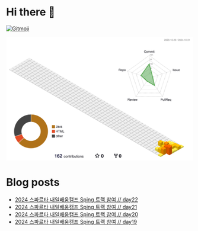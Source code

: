 # Hi there 👋
<a href="https://gitmoji.dev">
  <img
    src="https://img.shields.io/badge/gitmoji-%20😜%20😍-FFDD67.svg?style=flat-square"
    alt="Gitmoji"
  />
</a>

<!--
**chews26/chews26** is a ✨ _special_ ✨ repository because its `README.md` (this file) appears on your GitHub profile.

Here are some ideas to get you started:

- 🔭 I’m currently working on ...
- 🌱 I’m currently learning ...
- 👯 I’m looking to collaborate on ...
- 🤔 I’m looking for help with ...
- 💬 Ask me about ...
- 📫 How to reach me: ...
- 😄 Pronouns: ...
- ⚡ Fun fact: ...
-->
![](./profile-3d-contrib/profile-season-animate.svg)

# Blog posts
<!-- BLOG-POST-LIST:START -->
- [2024 스파르타 내일배움캠프 Sping 트랙 참여 // day22](https://shinelee26.tistory.com/31)
- [2024 스파르타 내일배움캠프 Sping 트랙 참여 // day21](https://shinelee26.tistory.com/30)
- [2024 스파르타 내일배움캠프 Sping 트랙 참여 // day20](https://shinelee26.tistory.com/29)
- [2024 스파르타 내일배움캠프 Sping 트랙 참여 // day19](https://shinelee26.tistory.com/28)
<!-- BLOG-POST-LIST:END -->
